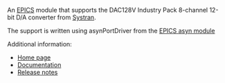 An [EPICS](http://www.aps.anl.gov/epics/) 
module that supports the DAC128V Industry Pack 8-channel 12-bit D/A converter from
[Systran](http://www.systran.com). 

The support is written using asynPortDriver from the [EPICS asyn module](https://github.com/epics-modules/asyn)

Additional information:
* [Home page](https://htmlpreview.github.io/?https://github.com/epics-modules/dac128V/blob/master/documentation/dac128V.html)
* [Documentation](https://htmlpreview.github.io/?https://github.com/epics-modules/dac128V/blob/master/documentation/dac128VDoc.html)
* [Release notes](https://htmlpreview.github.io/?https://github.com/epics-modules/dac128V/blob/master/documentation/dac128VReleaseNotes.html)
